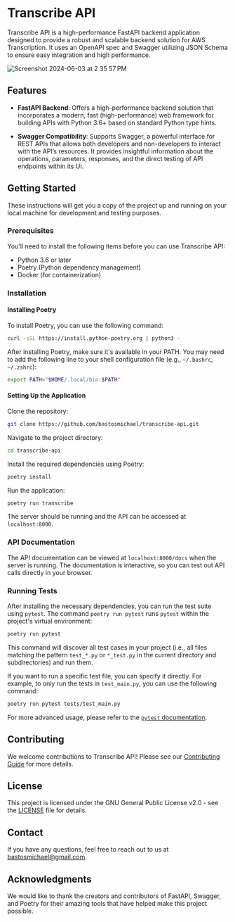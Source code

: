 # Transcribe API

Transcribe API is a high-performance FastAPI backend application designed to provide a robust and scalable backend solution for AWS Transcription. It uses an OpenAPI spec and Swagger utilizing JSON Schema to ensure easy integration and high performance.

![Screenshot 2024-06-03 at 2 35 57 PM](https://github.com/bastosmichael/transcribe-api/assets/1518708/3894219c-2013-4f3e-a421-1ea7e19e4afc)


## Features

- **FastAPI Backend**: Offers a high-performance backend solution that incorporates a modern, fast (high-performance) web framework for building APIs with Python 3.6+ based on standard Python type hints.

- **Swagger Compatibility**: Supports Swagger, a powerful interface for REST APIs that allows both developers and non-developers to interact with the API’s resources. It provides insightful information about the operations, parameters, responses, and the direct testing of API endpoints within its UI.

## Getting Started

These instructions will get you a copy of the project up and running on your local machine for development and testing purposes.

### Prerequisites

You'll need to install the following items before you can use Transcribe API:

- Python 3.6 or later
- Poetry (Python dependency management)
- Docker (for containerization)

### Installation

#### Installing Poetry

To install Poetry, you can use the following command:

```bash
curl -sSL https://install.python-poetry.org | python3 -
```

After installing Poetry, make sure it's available in your PATH. You may need to add the following line to your shell configuration file (e.g., `~/.bashrc`, `~/.zshrc`):

```bash
export PATH="$HOME/.local/bin:$PATH"
```

#### Setting Up the Application

Clone the repository:

```bash
git clone https://github.com/bastosmichael/transcribe-api.git
```

Navigate to the project directory:

```bash
cd transcribe-api
```

Install the required dependencies using Poetry:

```bash
poetry install
```

Run the application:

```bash
poetry run transcribe
```

The server should be running and the API can be accessed at `localhost:8000`.

### API Documentation

The API documentation can be viewed at `localhost:8000/docs` when the server is running. The documentation is interactive, so you can test out API calls directly in your browser.

### Running Tests

After installing the necessary dependencies, you can run the test suite using `pytest`. The command `poetry run pytest` runs `pytest` within the project's virtual environment:

```bash
poetry run pytest
```

This command will discover all test cases in your project (i.e., all files matching the pattern `test_*.py` or `*_test.py` in the current directory and subdirectories) and run them.

If you want to run a specific test file, you can specify it directly. For example, to only run the tests in `test_main.py`, you can use the following command:

```bash
poetry run pytest tests/test_main.py
```

For more advanced usage, please refer to the [`pytest` documentation](https://docs.pytest.org/en/latest/).

## Contributing

We welcome contributions to Transcribe API! Please see our [Contributing Guide](CONTRIBUTING.md) for more details.

## License

This project is licensed under the GNU General Public License v2.0 - see the [LICENSE](LICENSE.md) file for details.

## Contact

If you have any questions, feel free to reach out to us at [bastosmichael@gmail.com](mailto:bastosmichael@gmail.com).

## Acknowledgments

We would like to thank the creators and contributors of FastAPI, Swagger, and Poetry for their amazing tools that have helped make this project possible.
